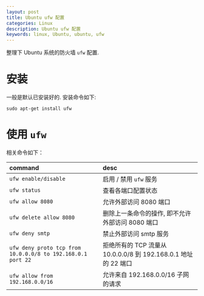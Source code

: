 ```yaml
---
layout: post
title: Ubuntu ufw 配置
categories: Linux
description: Ubuntu ufw 配置
keywords: linux, Ubuntu, ubuntu, ufw
---
```


整理下 Ubuntu 系统的防火墙 `ufw` 配置.

# 安装

一般是默认已安装好的. 安装命令如下:

`sudo apt-get install ufw`

# 使用 `ufw`

相关命令如下：

| command                         | desc |
|:--------------------------------|:------------|
| `ufw enable/disable` | 启用 / 禁用 `ufw` 服务 |
| `ufw status` | 查看各端口配置状态 |
| `ufw allow 8080` | 允许外部访问 8080 端口 |
| `ufw delete allow 8080` | 删除上一条命令的操作, 即不允许外部访问 8080 端口 |
| `ufw deny smtp` | 禁止外部访问 smtp 服务 |
| `ufw deny proto tcp from 10.0.0.0/8 to 192.168.0.1 port 22`| 拒绝所有的 TCP 流量从 10.0.0.0/8 到 192.168.0.1 地址的 22 端口 |
| `ufw allow from 192.168.0.0/16` | 允许来自 192.168.0.0/16 子网的请求 |